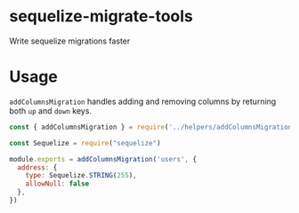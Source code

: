 # sequelize-migrate-tools
Write sequelize migrations faster

# Usage

`addColumnsMigration` handles adding and removing columns by returning both `up` and `down` keys.

```js
const { addColumnsMigration } = require('../helpers/addColumnsMigration')

const Sequelize = require("sequelize")

module.exports = addColumnsMigration('users', {
  address: {
    type: Sequelize.STRING(255),
    allowNull: false
  },
})
```
